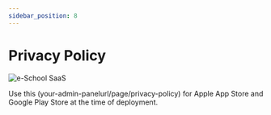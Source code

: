 ```yaml
---
sidebar_position: 8
---
```


# Privacy Policy

![e-School SaaS](../../static/images/schooladmin/privacy-policy.png)

Use this (your-admin-panelurl/page/privacy-policy) for Apple App Store and Google Play Store at the time of deployment. 